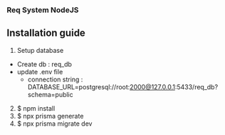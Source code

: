### Req System NodeJS

## Installation guide
1. Setup database
  - Create db : req_db
  - update .env file
     - connection string : DATABASE_URL=postgresql://root:2000@127.0.0.1:5433/req_db?schema=public
2. $ npm install
3. $ npx prisma generate
4. $ npx prisma migrate dev
     